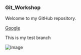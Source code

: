 ### Git_Workshop
Welcome to my GitHub repository.

[Google](https://google.com)

This is my test branch

![Image](<img/https://github.com/Natalie-Rona/Git_Workshop/assets/147364942/8822748c-03d8-4057-adfe-ab706bf60509>)
